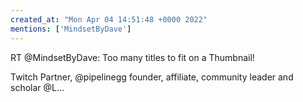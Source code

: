 ```yaml
---
created_at: "Mon Apr 04 14:51:48 +0000 2022"
mentions: ['MindsetByDave']
---
```


RT @MindsetByDave: Too many titles to fit on a Thumbnail! 

Twitch Partner, @pipelinegg founder, affiliate, community leader and scholar @L…